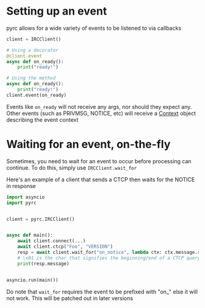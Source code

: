 # Setting up an event
pyrc allows for a wide variety of events to be listened to via callbacks
```py
client = IRCClient()

# Using a decorator
@client.event
async def on_ready():
    print("ready!")

# Using the method
async def on_ready():
    print("ready!")
client.event(on_ready)
```
Events like `on_ready` will not receive any args, nor should they expect any. Other events (such as PRIVMSG, NOTICE, etc) will receive a [Context](../reference/classes.md#pyrc.classes.Context) object describing the event context

# Waiting for an event, on-the-fly
Sometimes, you need to wait for an event to occur before processing can continue. To do this, simply use `IRCClient.wait_for`

Here's an example of a client that sends a CTCP then waits for the NOTICE in response
```py
import asyncio
import pyrc


client = pyrc.IRCClient()


async def main():
    await client.connect(...)
    await client.ctcp("Foo", "VERSION")
    resp = await client.wait_for("on_notice", lambda ctx: ctx.message.startswith("\x01"))
    # \x01 is the char that signifies the beginning/end of a CTCP query, which per spec can be present in a normal PRIVMSG or NOTICE message
    print(resp.message)


asyncio.run(main())
```
Do note that `wait_for` requires the event to be prefixed with "on_" else it will not work. This will be patched out in later versions 